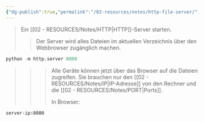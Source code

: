 ```yaml
---
{"dg-publish":true,"permalink":"/02-resources/notes/http-file-server/","tags":["informatik/netzwerk/protokoll","informatik/programmierung/sprachen/python","software/server"],"noteIcon":"","updated":"2025-09-27T01:32:45.000+02:00"}
---
```


>Ein [[02 - RESOURCES/Notes/HTTP\|HTTP]]-Server starten.
>>Der Server wird alles Dateien im aktuellen Verzeichnis über den Webbrowser zugänglich machen.

```python
python -m http.server 8080
```

>>>Alle Geräte können jetzt über das Browser auf die Dateien zugreifen. Sie brauchen nur den [[02 - RESOURCES/Notes/IP\|IP-Adresse]] von den Rechner und die [[02 - RESOURCES/Notes/PORT\|Ports]].
>>>
>>>In Browser:

```bash
server-ip:8080
```